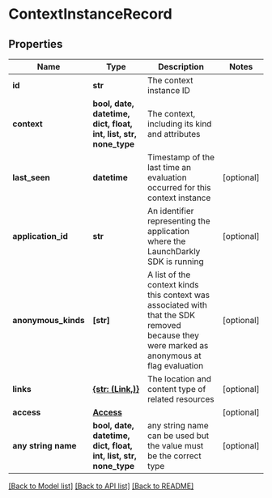 # ContextInstanceRecord


## Properties
Name | Type | Description | Notes
------------ | ------------- | ------------- | -------------
**id** | **str** | The context instance ID | 
**context** | **bool, date, datetime, dict, float, int, list, str, none_type** | The context, including its kind and attributes | 
**last_seen** | **datetime** | Timestamp of the last time an evaluation occurred for this context instance | [optional] 
**application_id** | **str** | An identifier representing the application where the LaunchDarkly SDK is running | [optional] 
**anonymous_kinds** | **[str]** | A list of the context kinds this context was associated with that the SDK removed because they were marked as anonymous at flag evaluation | [optional] 
**links** | [**{str: (Link,)}**](Link.md) | The location and content type of related resources | [optional] 
**access** | [**Access**](Access.md) |  | [optional] 
**any string name** | **bool, date, datetime, dict, float, int, list, str, none_type** | any string name can be used but the value must be the correct type | [optional]

[[Back to Model list]](../README.md#documentation-for-models) [[Back to API list]](../README.md#documentation-for-api-endpoints) [[Back to README]](../README.md)


